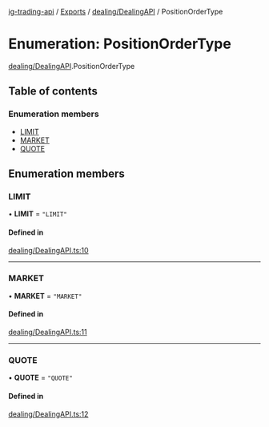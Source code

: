[ig-trading-api](../README.md) / [Exports](../modules.md) / [dealing/DealingAPI](../modules/dealing_DealingAPI.md) / PositionOrderType

# Enumeration: PositionOrderType

[dealing/DealingAPI](../modules/dealing_DealingAPI.md).PositionOrderType

## Table of contents

### Enumeration members

- [LIMIT](dealing_DealingAPI.PositionOrderType.md#limit)
- [MARKET](dealing_DealingAPI.PositionOrderType.md#market)
- [QUOTE](dealing_DealingAPI.PositionOrderType.md#quote)

## Enumeration members

### LIMIT

• **LIMIT** = `"LIMIT"`

#### Defined in

[dealing/DealingAPI.ts:10](https://github.com/bennycode/ig-trading-api/blob/f7fd8d0/src/dealing/DealingAPI.ts#L10)

---

### MARKET

• **MARKET** = `"MARKET"`

#### Defined in

[dealing/DealingAPI.ts:11](https://github.com/bennycode/ig-trading-api/blob/f7fd8d0/src/dealing/DealingAPI.ts#L11)

---

### QUOTE

• **QUOTE** = `"QUOTE"`

#### Defined in

[dealing/DealingAPI.ts:12](https://github.com/bennycode/ig-trading-api/blob/f7fd8d0/src/dealing/DealingAPI.ts#L12)
